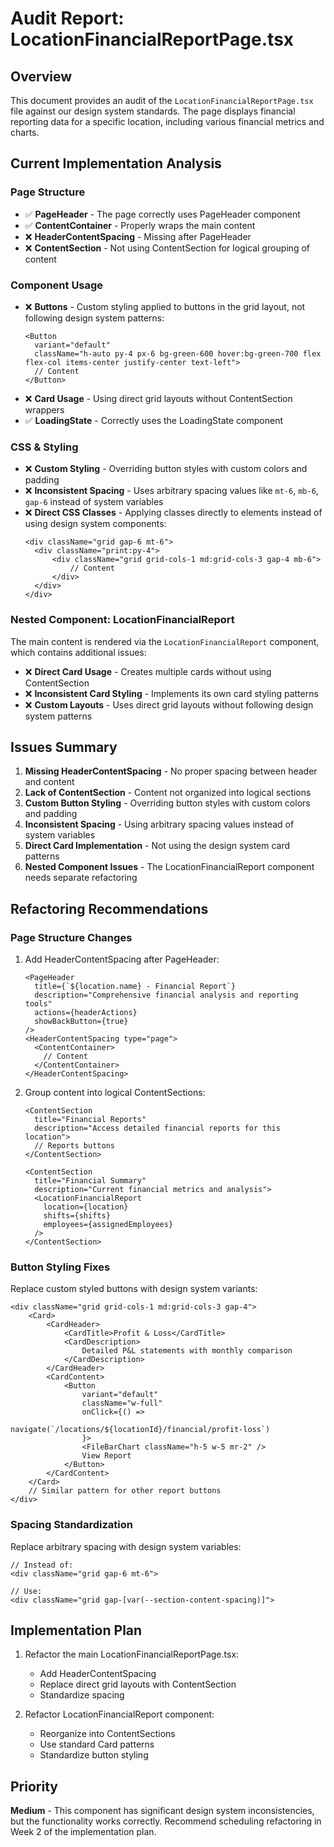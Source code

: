 # Audit Report: LocationFinancialReportPage.tsx

## Overview

This document provides an audit of the `LocationFinancialReportPage.tsx` file against our design system standards. The page displays financial reporting data for a specific location, including various financial metrics and charts.

## Current Implementation Analysis

### Page Structure

- ✅ **PageHeader** - The page correctly uses PageHeader component
- ✅ **ContentContainer** - Properly wraps the main content
- ❌ **HeaderContentSpacing** - Missing after PageHeader
- ❌ **ContentSection** - Not using ContentSection for logical grouping of content

### Component Usage

- ❌ **Buttons** - Custom styling applied to buttons in the grid layout, not following design system patterns:
  ```tsx
  <Button
  	variant="default"
  	className="h-auto py-4 px-6 bg-green-600 hover:bg-green-700 flex flex-col items-center justify-center text-left">
  	// Content
  </Button>
  ```
- ❌ **Card Usage** - Using direct grid layouts without ContentSection wrappers
- ✅ **LoadingState** - Correctly uses the LoadingState component

### CSS & Styling

- ❌ **Custom Styling** - Overriding button styles with custom colors and padding
- ❌ **Inconsistent Spacing** - Uses arbitrary spacing values like `mt-6`, `mb-6`, `gap-6` instead of system variables
- ❌ **Direct CSS Classes** - Applying classes directly to elements instead of using design system components:
  ```tsx
  <div className="grid gap-6 mt-6">
  	<div className="print:py-4">
  		<div className="grid grid-cols-1 md:grid-cols-3 gap-4 mb-6">
  			// Content
  		</div>
  	</div>
  </div>
  ```

### Nested Component: LocationFinancialReport

The main content is rendered via the `LocationFinancialReport` component, which contains additional issues:

- ❌ **Direct Card Usage** - Creates multiple cards without using ContentSection
- ❌ **Inconsistent Card Styling** - Implements its own card styling patterns
- ❌ **Custom Layouts** - Uses direct grid layouts without following design system patterns

## Issues Summary

1. **Missing HeaderContentSpacing** - No proper spacing between header and content
2. **Lack of ContentSection** - Content not organized into logical sections
3. **Custom Button Styling** - Overriding button styles with custom colors and padding
4. **Inconsistent Spacing** - Using arbitrary spacing values instead of system variables
5. **Direct Card Implementation** - Not using the design system card patterns
6. **Nested Component Issues** - The LocationFinancialReport component needs separate refactoring

## Refactoring Recommendations

### Page Structure Changes

1. Add HeaderContentSpacing after PageHeader:

   ```tsx
   <PageHeader
     title={`${location.name} - Financial Report`}
     description="Comprehensive financial analysis and reporting tools"
     actions={headerActions}
     showBackButton={true}
   />
   <HeaderContentSpacing type="page">
     <ContentContainer>
       // Content
     </ContentContainer>
   </HeaderContentSpacing>
   ```

2. Group content into logical ContentSections:

   ```tsx
   <ContentSection
     title="Financial Reports"
     description="Access detailed financial reports for this location">
     // Reports buttons
   </ContentSection>

   <ContentSection
     title="Financial Summary"
     description="Current financial metrics and analysis">
     <LocationFinancialReport
       location={location}
       shifts={shifts}
       employees={assignedEmployees}
     />
   </ContentSection>
   ```

### Button Styling Fixes

Replace custom styled buttons with design system variants:

```tsx
<div className="grid grid-cols-1 md:grid-cols-3 gap-4">
	<Card>
		<CardHeader>
			<CardTitle>Profit & Loss</CardTitle>
			<CardDescription>
				Detailed P&L statements with monthly comparison
			</CardDescription>
		</CardHeader>
		<CardContent>
			<Button
				variant="default"
				className="w-full"
				onClick={() =>
					navigate(`/locations/${locationId}/financial/profit-loss`)
				}>
				<FileBarChart className="h-5 w-5 mr-2" />
				View Report
			</Button>
		</CardContent>
	</Card>
	// Similar pattern for other report buttons
</div>
```

### Spacing Standardization

Replace arbitrary spacing with design system variables:

```tsx
// Instead of:
<div className="grid gap-6 mt-6">

// Use:
<div className="grid gap-[var(--section-content-spacing)]">
```

## Implementation Plan

1. Refactor the main LocationFinancialReportPage.tsx:

   - Add HeaderContentSpacing
   - Replace direct grid layouts with ContentSection
   - Standardize spacing

2. Refactor LocationFinancialReport component:
   - Reorganize into ContentSections
   - Use standard Card patterns
   - Standardize button styling

## Priority

**Medium** - This component has significant design system inconsistencies, but the functionality works correctly. Recommend scheduling refactoring in Week 2 of the implementation plan.
